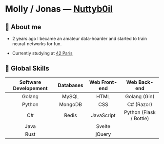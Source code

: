 # Molly / Jonas — [Nuttyb0il](https://github.com/Nuttyb0il)

## 💬 About me

- 2 years ago I became an amateur data-hoarder and started to train neural-networks for fun.

- Currently studying at [42 Paris](https://42.fr/)

## 🤹 Global Skills

| Software Developement | Databases | Web Front-end |       Web Back-end      |
|:---------------------:|:---------:|:-------------:|:-----------------------:|
|         Golang        |   MySQL   |      HTML     |       Golang (Gin)      |
|         Python        |  MongoDB  |      CSS      |        C# (Razor)       |
|           C#          |   Redis   |   JavaScript  | Python (Flask / Bottle) |
|          Java         |           |     Svelte    |                         |
|          Rust         |           |     jQuery    |                         |
